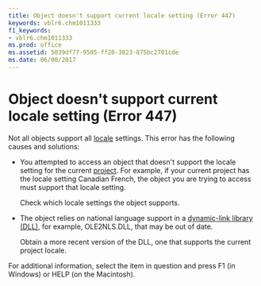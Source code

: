 ```yaml
---
title: Object doesn't support current locale setting (Error 447)
keywords: vblr6.chm1011333
f1_keywords:
- vblr6.chm1011333
ms.prod: office
ms.assetid: 5039df77-9505-ff20-3823-875bc2701cde
ms.date: 06/08/2017
---
```



# Object doesn't support current locale setting (Error 447)

Not all objects support all [locale](vbe-glossary.md) settings. This error has the following causes and solutions:



- You attempted to access an object that doesn't support the locale setting for the current [project](vbe-glossary.md). For example, if your current project has the locale setting Canadian French, the object you are trying to access must support that locale setting.
    
    Check which locale settings the object supports.
    
- The object relies on national language support in a [dynamic-link library (DLL)](vbe-glossary.md), for example, OLE2NLS.DLL, that may be out of date.
    
    Obtain a more recent version of the DLL, one that supports the current project locale.
    

For additional information, select the item in question and press F1 (in Windows) or HELP (on the Macintosh).

